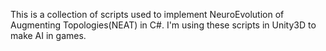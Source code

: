 This is a collection of scripts used to implement NeuroEvolution of Augmenting Topologies(NEAT) in C#. I'm using these scripts in Unity3D to make AI in games.
